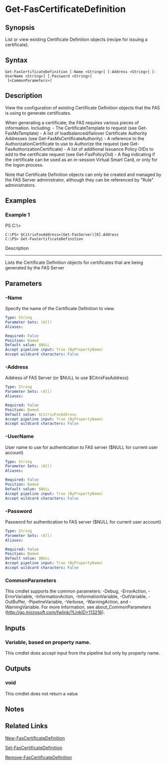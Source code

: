 # Get-FasCertificateDefinition

## Synopsis
List or view existing Certificate Definition objects (recipe for issuing a certificate).

## Syntax

```
Get-FasCertificateDefinition [-Name <String>] [-Address <String>] [-UserName <String>] [-Password <String>]
 [<CommonParameters>]
```

## Description
View the configuration of existing Certificate Definition objects that the FAS is using to generate certificates.

When generating a certificate, the FAS requires various pieces of information. 
Including:
    - The CertificateTemplate to request (see Get-FasMsTemplate)
    - A list of loadbalanced/failover Certificate Authority Addresses (see Get-FasMsCertificateAuthority)
    - A reference to the AuthorizationCertificate to use to Authorize the request (see Get-FasAuthorizationCertificate)
    - A list of additional Issuance Policy OIDs to add to the certificate request (see Get-FasPolicyOid)
    - A flag indicating if the certificate can be used as an in-session Virtual Smart Card, or only for the logon process.

Note that Certificate Definition objects can only be created and managed by the FAS Server administrator, although they can be referenced by "Rule" administrators.

## Examples

### Example 1
PS C:\\\>

```
C:\PS> $CitrixFasAddress=(Get-FasServer)[0].Address
C:\PS> Get-FasCertificateDefinition
```

Description

-----------

Lists the Certificate Definition objects for certificates that are being generated by the FAS Server

## Parameters

### -Name
Specify the name of the Certificate Definition to view.

```yaml
Type: String
Parameter Sets: (All)
Aliases:

Required: False
Position: Named
Default value: $NULL
Accept pipeline input: True (ByPropertyName)
Accept wildcard characters: False
```

### -Address
Address of FAS Server (or $NULL to use $CitrixFasAddress)

```yaml
Type: String
Parameter Sets: (All)
Aliases:

Required: False
Position: Named
Default value: $CitrixFasAddress
Accept pipeline input: True (ByPropertyName)
Accept wildcard characters: False
```

### -UserName
User name to use for authentication to FAS server ($NULL for current user account)

```yaml
Type: String
Parameter Sets: (All)
Aliases:

Required: False
Position: Named
Default value: $NULL
Accept pipeline input: True (ByPropertyName)
Accept wildcard characters: False
```

### -Password
Password for authentication to FAS server ($NULL for current user account)

```yaml
Type: String
Parameter Sets: (All)
Aliases:

Required: False
Position: Named
Default value: $NULL
Accept pipeline input: True (ByPropertyName)
Accept wildcard characters: False
```

### CommonParameters
This cmdlet supports the common parameters: -Debug, -ErrorAction, -ErrorVariable, -InformationAction, -InformationVariable, -OutVariable, -OutBuffer, -PipelineVariable, -Verbose, -WarningAction, and -WarningVariable.
For more information, see about_CommonParameters (http://go.microsoft.com/fwlink/?LinkID=113216).

## Inputs

### Variable, based on property name.
This cmdlet does accept input from the pipeline but only by property name.

## Outputs

### void
This cmdlet does not return a value

## Notes

## Related Links

[New-FasCertificateDefinition]()

[Set-FasCertificateDefinition]()

[Remove-FasCertificateDefinition]()


